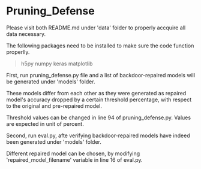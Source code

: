# Pruning_Defense

Please visit both README.md under 'data' folder to properly accquire all data necessary.

The following packages need to be installed to make sure the code function properlly.

>h5py
>numpy
>keras
>matplotlib

First, run pruning_defense.py file and a list of backdoor-repaired models will be generated under 'models' folder. 

These models differ from each other as they were generated as repaired model's accuracy dropped by a certain threshold percentage, with respect to the original and pre-repaired model. 

Threshold values can be changed in line 94 of pruning_defense.py. Values are expected in unit of percent.

Second, run eval.py, afte verifying backdoor-repaired models have indeed been generated under 'models' folder.

Different repaired model can be chosen, by modifying 'repaired_model_filename' variable in line 16 of eval.py.
